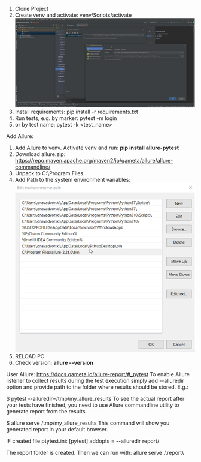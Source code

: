 1. Clone Project
2. Create venv and activate: venv/Scripts/activate
![img.png](img.png)
3. Install requirements: pip install -r requirements.txt
4. Run tests, e.g. by marker: pytest -m login
5. or by test name: pytest -k <test_name>

Add Allure:
1. Add Allure to venv. Activate venv and run: **pip install allure-pytest**
2. Download allure.zip:
https://repo.maven.apache.org/maven2/io/qameta/allure/allure-commandline/
3. Unpack to C:\Program Files
4. Add Path to the system environment variables:![img_1.png](img_1.png)
5. RELOAD PC
6. Check version: **allure --version**

User Allure:
https://docs.qameta.io/allure-report/#_pytest
To enable Allure listener to collect results during the test execution simply add --alluredir option and provide path to the folder where results should be stored. E.g.:

$ pytest --alluredir=/tmp/my_allure_results
To see the actual report after your tests have finished, you need to use Allure commandline utility to generate report from the results.

$ allure serve /tmp/my_allure_results
This command will show you generated report in your default browser.

IF created file ptytest.ini:
[pytest]
addopts = --alluredir report/

The report folder is created. 
Then we can run with: 
allure serve .\report\

